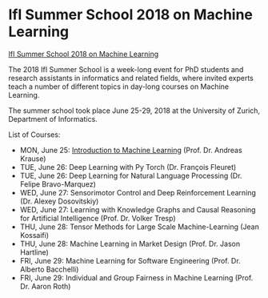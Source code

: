 # IfI Summer School 2018 on Machine Learning

[IfI Summer School 2018 on Machine Learning](https://www.ifi.uzh.ch/en/studies/phd/summer-schools/summerschool2018.html)

The 2018 IfI Summer School is a week-long event for PhD students and research assistants in informatics and related fields, where invited experts teach a number of different topics in day-long courses on Machine Learning.

The summer school took place June 25-29, 2018 at the University of Zurich, Department of Informatics.

List of Courses:

* MON, June 25: [Introduction to Machine Learning](#1-introduction-to-machine-learning) (Prof. Dr. Andreas Krause)	
* TUE, June 26: Deep Learning with Py Torch (Dr. François Fleuret)	
* TUE, June 26: Deep Learning for Natural Language Processing (Dr. Felipe Bravo-Marquez)	
* WED, June 27: Sensorimotor Control and Deep Reinforcement Learning (Dr. Alexey Dosovitskiy)	
* WED, June 27: Learning with Knowledge Graphs  and Causal Reasoning for Artificial Intelligence (Prof. Dr. Volker Tresp)	
* THU, June 28: Tensor Methods for Large Scale Machine-Learning	(Jean Kossaifi)	
* THU, June 28: Machine Learning in Market Design (Prof. Dr. Jason Hartline)	
* FRI, June 29: Machine Learning for Software Engineering (Prof. Dr. Alberto Bacchelli)	
* FRI, June 29: Individual and Group Fairness in Machine Learning (Prof. Dr. Aaron Roth)	
